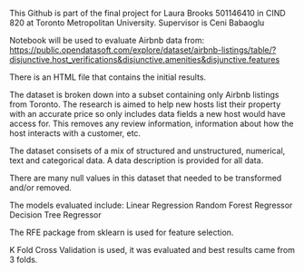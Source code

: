 This Github is part of the final project for Laura Brooks 501146410 in CIND 820 at Toronto Metropolitan University.
Supervisor is Ceni Babaoglu

Notebook will be used to evaluate Airbnb data from: https://public.opendatasoft.com/explore/dataset/airbnb-listings/table/?disjunctive.host_verifications&disjunctive.amenities&disjunctive.features

There is an HTML file that contains the initial results.

The dataset is broken down into a subset containing only Airbnb listings from Toronto. The research is aimed to help new hosts list their property with an accurate price so only includes data fields a new host would have access for. This removes any review information, information about how the host interacts with a customer, etc.

The dataset consisets of a mix of structured and unstructured, numerical, text and categorical data. A data description is provided for all data.

There are many null values in this dataset that needed to be transformed and/or removed.

The models evaluated include:
Linear Regression
Random Forest Regressor
Decision Tree Regressor

The RFE package from sklearn is used for feature selection.

K Fold Cross Validation is used, it was evaluated and best results came from 3 folds.
